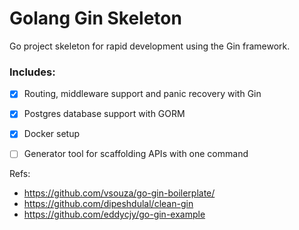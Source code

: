 # Golang Gin Skeleton

Go project skeleton for rapid development using the Gin framework.

### Includes:
- [x] Routing, middleware support and panic recovery with Gin
- [x] Postgres database support with GORM
- [x] Docker setup
- [ ] Generator tool for scaffolding APIs with one command 


Refs:
- https://github.com/vsouza/go-gin-boilerplate/
- https://github.com/dipeshdulal/clean-gin
- https://github.com/eddycjy/go-gin-example



